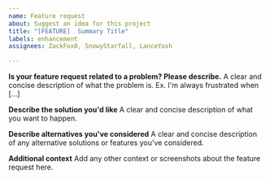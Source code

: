 ```yaml
---
name: Feature request
about: Suggest an idea for this project
title: "[FEATURE]  Summary Title"
labels: enhancement
assignees: ZackFox0, SnowyStarfall, LanceYosh

---
```


**Is your feature request related to a problem? Please describe.**
A clear and concise description of what the problem is. Ex. I'm always frustrated when [...]

**Describe the solution you'd like**
A clear and concise description of what you want to happen.

**Describe alternatives you've considered**
A clear and concise description of any alternative solutions or features you've considered.

**Additional context**
Add any other context or screenshots about the feature request here.
